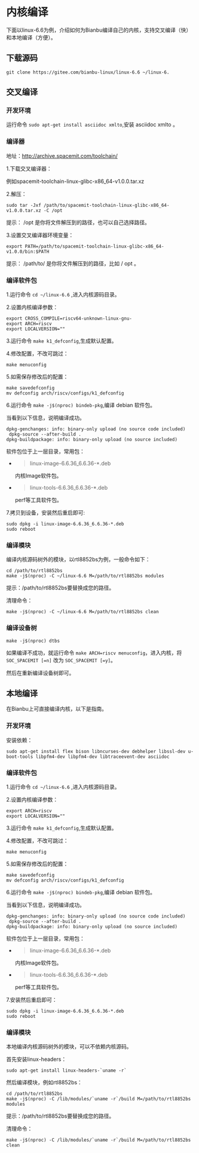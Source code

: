 # 内核编译

下面以linux-6.6为例，介绍如何为Bianbu编译自己的内核，支持交叉编译（快）和本地编译（方便）。

## 下载源码

```
git clone https://gitee.com/bianbu-linux/linux-6.6 ~/linux-6.
```

## 交叉编译

### 开发环境

运行命令 ` sudo apt-get install asciidoc xmlto `,安装 asciidoc xmlto 。

### 编译器

地址：http://archive.spacemit.com/toolchain/

1.下载交叉编译器：

例如spacemit-toolchain-linux-glibc-x86_64-v1.0.0.tar.xz

2.解压：
```
sudo tar -Jxf /path/to/spacemit-toolchain-linux-glibc-x86_64-v1.0.0.tar.xz -C /opt
```

 提示： /opt 是你将文件解压到的路径，也可以自己选择路径。

3.设置交叉编译器环境变量：
```
export PATH=/path/to/spacemit-toolchain-linux-glibc-x86_64-v1.0.0/bin:$PATH
```

提示： /path/to/ 是你将文件解压到的路径，比如 / opt 。

### 编译软件包

1.运行命令 `cd ~/linux-6.6` ,进入内核源码目录。

2.设置内核编译参数：
```
export CROSS_COMPILE=riscv64-unknown-linux-gnu-
export ARCH=riscv
export LOCALVERSION=""
```
3.运行命令 `make k1_defconfig`,生成默认配置。

4.修改配置，不改可跳过：
```
make menuconfig
```
5.如需保存修改后的配置：
```
make savedefconfig
mv defconfig arch/riscv/configs/k1_defconfig
```
6.运行命令 `make -j$(nproc) bindeb-pkg`,编译 debian 软件包。

当看到以下信息，说明编译成功。
```
dpkg-genchanges: info: binary-only upload (no source code included)
 dpkg-source --after-build .
dpkg-buildpackage: info: binary-only upload (no source included)
```
软件包位于上一层目录，常用包：

- > linux-image-6.6.36_6.6.36-*.deb
    
    内核Image软件包。

- >  linux-tools-6.6.36_6.6.36-*.deb

    perf等工具软件包。

7.拷贝到设备，安装然后重启即可:
```
sudo dpkg -i linux-image-6.6.36_6.6.36-*.deb
sudo reboot
```

### 编译模块

编译内核源码树外的模块，以rtl8852bs为例，一般命令如下：
```
cd /path/to/rtl8852bs
make -j$(nproc) -C ~/linux-6.6 M=/path/to/rtl8852bs modules
```

提示：/path/to/rtl8852bs要替换成您的路径。

清理命令：
```
make -j$(nproc) -C ~/linux-6.6 M=/path/to/rtl8852bs clean
```

### 编译设备树

```
make -j$(nproc) dtbs
```
如果编译不成功，就运行命令 ` make ARCH=riscv menuconfig `，进入内核，将 `SOC_SPACEMIT [=n]` 改为 `SOC_SPACEMIT [=y]`。

然后在重新编译设备树即可。

## 本地编译

在Bianbu上可直接编译内核，以下是指南。

### 开发环境

安装依赖：
```
sudo apt-get install flex bison libncurses-dev debhelper libssl-dev u-boot-tools libpfm4-dev libpfm4-dev libtraceevent-dev asciidoc
```

### 编译软件包

1.运行命令 `cd ~/linux-6.6` ,进入内核源码目录。

2.设置内核编译参数：
```
export ARCH=riscv
export LOCALVERSION=""
```
3.运行命令 `make k1_defconfig`,生成默认配置。

4.修改配置，不改可跳过：
```
make menuconfig
```
5.如需保存修改后的配置：
```
make savedefconfig
mv defconfig arch/riscv/configs/k1_defconfig
```
6.运行命令 `make -j$(nproc) bindeb-pkg`,编译 debian 软件包。

当看到以下信息，说明编译成功。
```
dpkg-genchanges: info: binary-only upload (no source code included)
 dpkg-source --after-build .
dpkg-buildpackage: info: binary-only upload (no source included)
```
软件包位于上一层目录，常用包：

- > linux-image-6.6.36_6.6.36-*.deb
    
    内核Image软件包。

- >  linux-tools-6.6.36_6.6.36-*.deb

    perf等工具软件包。

7.安装然后重启即可：
```
sudo dpkg -i linux-image-6.6.36_6.6.36-*.deb
sudo reboot
```

### 编译模块

本地编译内核源码树外的模块，可以不依赖内核源码。

首先安装linux-headers：
```
sudo apt-get install linux-headers-`uname -r`
```
然后编译模块，例如rtl8852bs：
```
cd /path/to/rtl8852bs
make -j$(nproc) -C /lib/modules/`uname -r`/build M=/path/to/rtl8852bs modules
```
提示：/path/to/rtl8852bs要替换成您的路径。

清理命令：
```
make -j$(nproc) -C /lib/modules/`uname -r`/build M=/path/to/rtl8852bs clean
```






